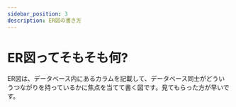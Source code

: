 ```yaml
---
sidebar_position: 3
description: ER図の書き方
---
```


# ER図ってそもそも何?
ER図は、データベース内にあるカラムを記載して、データベース同士がどういうつながりを持っているかに焦点を当てて書く図です。見てもらった方が早いです。

## 

